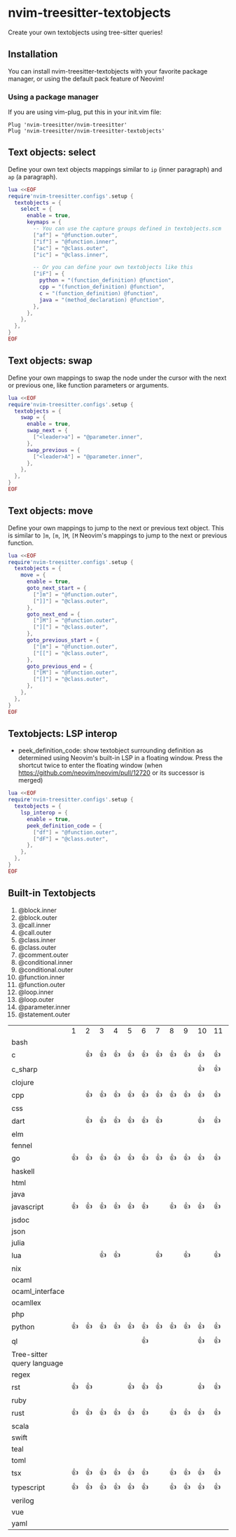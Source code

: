 # nvim-treesitter-textobjects

Create your own textobjects using tree-sitter queries!

## Installation

You can install nvim-treesitter-textobjects with your favorite package manager, or using the default pack feature of Neovim!

### Using a package manager

If you are using vim-plug, put this in your init.vim file:

```vim
Plug 'nvim-treesitter/nvim-treesitter'
Plug 'nvim-treesitter/nvim-treesitter-textobjects'
```

## Text objects: select

Define your own text objects mappings
similar to `ip` (inner paragraph) and `ap` (a paragraph).

```lua
lua <<EOF
require'nvim-treesitter.configs'.setup {
  textobjects = {
    select = {
      enable = true,
      keymaps = {
        -- You can use the capture groups defined in textobjects.scm
        ["af"] = "@function.outer",
        ["if"] = "@function.inner",
        ["ac"] = "@class.outer",
        ["ic"] = "@class.inner",

        -- Or you can define your own textobjects like this
        ["iF"] = {
          python = "(function_definition) @function",
          cpp = "(function_definition) @function",
          c = "(function_definition) @function",
          java = "(method_declaration) @function",
        },
      },
    },
  },
}
EOF
```

## Text objects: swap

Define your own mappings to swap the node under the cursor with the next or previous one,
like function parameters or arguments.

```lua
lua <<EOF
require'nvim-treesitter.configs'.setup {
  textobjects = {
    swap = {
      enable = true,
      swap_next = {
        ["<leader>a"] = "@parameter.inner",
      },
      swap_previous = {
        ["<leader>A"] = "@parameter.inner",
      },
    },
  },
}
EOF
```

## Text objects: move

Define your own mappings to jump to the next or previous text object.
This is similar to `]m`, `[m`, `]M`, `[M` Neovim's mappings to jump to the next
or previous function.

```lua
lua <<EOF
require'nvim-treesitter.configs'.setup {
  textobjects = {
    move = {
      enable = true,
      goto_next_start = {
        ["]m"] = "@function.outer",
        ["]]"] = "@class.outer",
      },
      goto_next_end = {
        ["]M"] = "@function.outer",
        ["]["] = "@class.outer",
      },
      goto_previous_start = {
        ["[m"] = "@function.outer",
        ["[["] = "@class.outer",
      },
      goto_previous_end = {
        ["[M"] = "@function.outer",
        ["[]"] = "@class.outer",
      },
    },
  },
}
EOF
```

## Textobjects: LSP interop

- peek_definition_code: show textobject surrounding definition as determined
  using Neovim's built-in LSP in a floating window. Press the shortcut twice
  to enter the floating window (when https://github.com/neovim/neovim/pull/12720
  or its successor is merged)

```lua
lua <<EOF
require'nvim-treesitter.configs'.setup {
  textobjects = {
    lsp_interop = {
      enable = true,
      peek_definition_code = {
        ["df"] = "@function.outer",
        ["dF"] = "@class.outer",
      },
    },
  },
}
EOF
```
## Built-in Textobjects

<!--textobjectinfo-->
1. @block.inner
2. @block.outer
3. @call.inner
4. @call.outer
5. @class.inner
6. @class.outer
7. @comment.outer
8. @conditional.inner
9. @conditional.outer
10. @function.inner
11. @function.outer
12. @loop.inner
13. @loop.outer
14. @parameter.inner
15. @statement.outer
<table>
<th>
<td>1</td> <td>2</td> <td>3</td> <td>4</td> <td>5</td> <td>6</td> <td>7</td> <td>8</td> <td>9</td> <td>10</td> <td>11</td> <td>12</td> <td>13</td> <td>14</td> <td>15</td> </th>
<tr>
<td>bash</td><td> </td> <td> </td> <td> </td> <td> </td> <td> </td> <td> </td> <td> </td> <td> </td> <td> </td> <td> </td> <td> </td> <td> </td> <td> </td> <td> </td> <td> </td> </tr>
<tr>
<td>c</td><td> </td> <td>👍</td> <td>👍</td> <td>👍</td> <td>👍</td> <td>👍</td> <td>👍</td> <td>👍</td> <td>👍</td> <td>👍</td> <td>👍</td> <td>👍</td> <td>👍</td> <td>👍</td> <td>👍</td> </tr>
<tr>
<td>c_sharp</td><td> </td> <td> </td> <td> </td> <td> </td> <td> </td> <td> </td> <td> </td> <td> </td> <td> </td> <td>👍</td> <td>👍</td> <td> </td> <td> </td> <td> </td> <td> </td> </tr>
<tr>
<td>clojure</td><td> </td> <td> </td> <td> </td> <td> </td> <td> </td> <td> </td> <td> </td> <td> </td> <td> </td> <td> </td> <td> </td> <td> </td> <td> </td> <td> </td> <td> </td> </tr>
<tr>
<td>cpp</td><td> </td> <td>👍</td> <td>👍</td> <td>👍</td> <td>👍</td> <td>👍</td> <td>👍</td> <td>👍</td> <td>👍</td> <td>👍</td> <td>👍</td> <td>👍</td> <td>👍</td> <td>👍</td> <td>👍</td> </tr>
<tr>
<td>css</td><td> </td> <td> </td> <td> </td> <td> </td> <td> </td> <td> </td> <td> </td> <td> </td> <td> </td> <td> </td> <td> </td> <td> </td> <td> </td> <td> </td> <td> </td> </tr>
<tr>
<td>dart</td><td> </td> <td>👍</td> <td>👍</td> <td>👍</td> <td>👍</td> <td>👍</td> <td>👍</td> <td> </td> <td> </td> <td>👍</td> <td>👍</td> <td>👍</td> <td>👍</td> <td>👍</td> <td>👍</td> </tr>
<tr>
<td>elm</td><td> </td> <td> </td> <td> </td> <td> </td> <td> </td> <td> </td> <td> </td> <td> </td> <td> </td> <td> </td> <td> </td> <td> </td> <td> </td> <td> </td> <td> </td> </tr>
<tr>
<td>fennel</td><td> </td> <td> </td> <td> </td> <td> </td> <td> </td> <td> </td> <td> </td> <td> </td> <td> </td> <td> </td> <td> </td> <td> </td> <td> </td> <td> </td> <td> </td> </tr>
<tr>
<td>go</td><td>👍</td> <td>👍</td> <td>👍</td> <td>👍</td> <td>👍</td> <td>👍</td> <td>👍</td> <td>👍</td> <td>👍</td> <td>👍</td> <td>👍</td> <td>👍</td> <td>👍</td> <td>👍</td> <td>👍</td> </tr>
<tr>
<td>haskell</td><td> </td> <td> </td> <td> </td> <td> </td> <td> </td> <td> </td> <td> </td> <td> </td> <td> </td> <td> </td> <td> </td> <td> </td> <td> </td> <td> </td> <td> </td> </tr>
<tr>
<td>html</td><td> </td> <td> </td> <td> </td> <td> </td> <td> </td> <td> </td> <td> </td> <td> </td> <td> </td> <td> </td> <td> </td> <td> </td> <td> </td> <td> </td> <td> </td> </tr>
<tr>
<td>java</td><td> </td> <td> </td> <td> </td> <td> </td> <td> </td> <td> </td> <td> </td> <td> </td> <td> </td> <td> </td> <td> </td> <td> </td> <td> </td> <td> </td> <td> </td> </tr>
<tr>
<td>javascript</td><td>👍</td> <td>👍</td> <td>👍</td> <td>👍</td> <td>👍</td> <td>👍</td> <td> </td> <td>👍</td> <td>👍</td> <td>👍</td> <td>👍</td> <td>👍</td> <td>👍</td> <td>👍</td> <td> </td> </tr>
<tr>
<td>jsdoc</td><td> </td> <td> </td> <td> </td> <td> </td> <td> </td> <td> </td> <td> </td> <td> </td> <td> </td> <td> </td> <td> </td> <td> </td> <td> </td> <td> </td> <td> </td> </tr>
<tr>
<td>json</td><td> </td> <td> </td> <td> </td> <td> </td> <td> </td> <td> </td> <td> </td> <td> </td> <td> </td> <td> </td> <td> </td> <td> </td> <td> </td> <td> </td> <td> </td> </tr>
<tr>
<td>julia</td><td> </td> <td> </td> <td> </td> <td> </td> <td> </td> <td> </td> <td> </td> <td> </td> <td> </td> <td> </td> <td> </td> <td> </td> <td> </td> <td> </td> <td> </td> </tr>
<tr>
<td>lua</td><td> </td> <td> </td> <td>👍</td> <td>👍</td> <td> </td> <td> </td> <td>👍</td> <td> </td> <td>👍</td> <td> </td> <td>👍</td> <td> </td> <td>👍</td> <td>👍</td> <td> </td> </tr>
<tr>
<td>nix</td><td> </td> <td> </td> <td> </td> <td> </td> <td> </td> <td> </td> <td> </td> <td> </td> <td> </td> <td> </td> <td> </td> <td> </td> <td> </td> <td> </td> <td> </td> </tr>
<tr>
<td>ocaml</td><td> </td> <td> </td> <td> </td> <td> </td> <td> </td> <td> </td> <td> </td> <td> </td> <td> </td> <td> </td> <td> </td> <td> </td> <td> </td> <td> </td> <td> </td> </tr>
<tr>
<td>ocaml_interface</td><td> </td> <td> </td> <td> </td> <td> </td> <td> </td> <td> </td> <td> </td> <td> </td> <td> </td> <td> </td> <td> </td> <td> </td> <td> </td> <td> </td> <td> </td> </tr>
<tr>
<td>ocamllex</td><td> </td> <td> </td> <td> </td> <td> </td> <td> </td> <td> </td> <td> </td> <td> </td> <td> </td> <td> </td> <td> </td> <td> </td> <td> </td> <td> </td> <td> </td> </tr>
<tr>
<td>php</td><td> </td> <td> </td> <td> </td> <td> </td> <td> </td> <td> </td> <td> </td> <td> </td> <td> </td> <td> </td> <td> </td> <td> </td> <td> </td> <td> </td> <td> </td> </tr>
<tr>
<td>python</td><td>👍</td> <td>👍</td> <td>👍</td> <td>👍</td> <td>👍</td> <td>👍</td> <td>👍</td> <td>👍</td> <td>👍</td> <td>👍</td> <td>👍</td> <td>👍</td> <td>👍</td> <td>👍</td> <td>👍</td> </tr>
<tr>
<td>ql</td><td> </td> <td> </td> <td> </td> <td> </td> <td> </td> <td>👍</td> <td> </td> <td> </td> <td> </td> <td>👍</td> <td>👍</td> <td> </td> <td> </td> <td> </td> <td> </td> </tr>
<tr>
<td>Tree-sitter query language</td><td> </td> <td> </td> <td> </td> <td> </td> <td> </td> <td> </td> <td> </td> <td> </td> <td> </td> <td> </td> <td> </td> <td> </td> <td> </td> <td> </td> <td> </td> </tr>
<tr>
<td>regex</td><td> </td> <td> </td> <td> </td> <td> </td> <td> </td> <td> </td> <td> </td> <td> </td> <td> </td> <td> </td> <td> </td> <td> </td> <td> </td> <td> </td> <td> </td> </tr>
<tr>
<td>rst</td><td>👍</td> <td>👍</td> <td> </td> <td> </td> <td>👍</td> <td>👍</td> <td>👍</td> <td> </td> <td> </td> <td>👍</td> <td>👍</td> <td> </td> <td> </td> <td> </td> <td> </td> </tr>
<tr>
<td>ruby</td><td> </td> <td> </td> <td> </td> <td> </td> <td> </td> <td> </td> <td> </td> <td> </td> <td> </td> <td> </td> <td> </td> <td> </td> <td> </td> <td> </td> <td> </td> </tr>
<tr>
<td>rust</td><td>👍</td> <td>👍</td> <td>👍</td> <td>👍</td> <td>👍</td> <td>👍</td> <td> </td> <td>👍</td> <td>👍</td> <td>👍</td> <td>👍</td> <td>👍</td> <td>👍</td> <td>👍</td> <td>👍</td> </tr>
<tr>
<td>scala</td><td> </td> <td> </td> <td> </td> <td> </td> <td> </td> <td> </td> <td> </td> <td> </td> <td> </td> <td> </td> <td> </td> <td> </td> <td> </td> <td> </td> <td> </td> </tr>
<tr>
<td>swift</td><td> </td> <td> </td> <td> </td> <td> </td> <td> </td> <td> </td> <td> </td> <td> </td> <td> </td> <td> </td> <td> </td> <td> </td> <td> </td> <td> </td> <td> </td> </tr>
<tr>
<td>teal</td><td> </td> <td> </td> <td> </td> <td> </td> <td> </td> <td> </td> <td> </td> <td> </td> <td> </td> <td> </td> <td> </td> <td> </td> <td> </td> <td> </td> <td> </td> </tr>
<tr>
<td>toml</td><td> </td> <td> </td> <td> </td> <td> </td> <td> </td> <td> </td> <td> </td> <td> </td> <td> </td> <td> </td> <td> </td> <td> </td> <td> </td> <td> </td> <td> </td> </tr>
<tr>
<td>tsx</td><td>👍</td> <td>👍</td> <td>👍</td> <td>👍</td> <td>👍</td> <td>👍</td> <td> </td> <td>👍</td> <td>👍</td> <td>👍</td> <td>👍</td> <td>👍</td> <td>👍</td> <td>👍</td> <td> </td> </tr>
<tr>
<td>typescript</td><td>👍</td> <td>👍</td> <td>👍</td> <td>👍</td> <td>👍</td> <td>👍</td> <td> </td> <td>👍</td> <td>👍</td> <td>👍</td> <td>👍</td> <td>👍</td> <td>👍</td> <td>👍</td> <td> </td> </tr>
<tr>
<td>verilog</td><td> </td> <td> </td> <td> </td> <td> </td> <td> </td> <td> </td> <td> </td> <td> </td> <td> </td> <td> </td> <td> </td> <td> </td> <td> </td> <td> </td> <td> </td> </tr>
<tr>
<td>vue</td><td> </td> <td> </td> <td> </td> <td> </td> <td> </td> <td> </td> <td> </td> <td> </td> <td> </td> <td> </td> <td> </td> <td> </td> <td> </td> <td> </td> <td> </td> </tr>
<tr>
<td>yaml</td><td> </td> <td> </td> <td> </td> <td> </td> <td> </td> <td> </td> <td> </td> <td> </td> <td> </td> <td> </td> <td> </td> <td> </td> <td> </td> <td> </td> <td> </td> </tr>
</table>
<!--textobjectinfo-->
